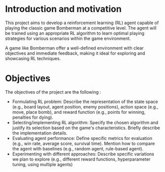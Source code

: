 # Introduction and motivation
This project aims to develop a reinforcement learning (RL) agent capable of playing the classic game Bomberman at a competitive level. The agent will be trained using an appropriate RL algorithm to learn optimal playing strategies for various scenarios within the game environment.

A game like Bomberman offer a well-defined environment with clear objectives and immediate feedback, making it ideal for exploring and showcasing RL techniques. 


# Objectives
The objectives of the project are the following :

- Formulating RL problem: Describe the representation of the state space (e.g., board layout, agent position, enemy positions), action space (e.g., move, place bomb), and reward function (e.g., points for winning, penalties for dying).
- Selecting/implementing RL algorithm: Specify the chosen algorithm and justify its selection based on the game's characteristics. Briefly describe the implementation details.
- Evaluating agent performance: Define specific metrics for evaluation (e.g., win rate, average score, survival time). Mention how to compare the agent with baselines (e.g., random agent, rule-based agent).
- Experimenting with different approaches: Describe specific variations we plan to explore (e.g., different reward functions, hyperparameter tuning, using multiple agents)



